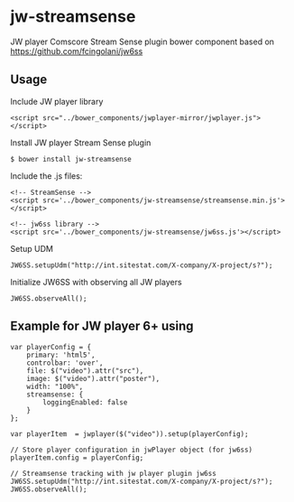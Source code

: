 # jw-streamsense
JW player Comscore Stream Sense plugin bower component based on https://github.com/fcingolani/jw6ss

Usage
-----

Include JW player library

    <script src="../bower_components/jwplayer-mirror/jwplayer.js"></script>

Install JW player Stream Sense plugin

    $ bower install jw-streamsense

Include the .js files:

    <!-- StreamSense -->
    <script src='../bower_components/jw-streamsense/streamsense.min.js'></script>

    <!-- jw6ss library -->
    <script src='../bower_components/jw-streamsense/jw6ss.js'></script>

Setup UDM

    JW6SS.setupUdm("http://int.sitestat.com/X-company/X-project/s?");

Initialize JW6SS with observing all JW players

    JW6SS.observeAll();

Example for JW player 6+ using
------------------------------

    var playerConfig = {
        primary: 'html5',
        controlbar: 'over',
        file: $("video").attr("src"),
        image: $("video").attr("poster"),
        width: "100%",
        streamsense: {
            loggingEnabled: false
        }
    };

    var playerItem  = jwplayer($("video")).setup(playerConfig);

    // Store player configuration in jwPlayer object (for jw6ss)
    playerItem.config = playerConfig;

    // Streamsense tracking with jw player plugin jw6ss
    JW6SS.setupUdm("http://int.sitestat.com/X-company/X-project/s?");
    JW6SS.observeAll();

